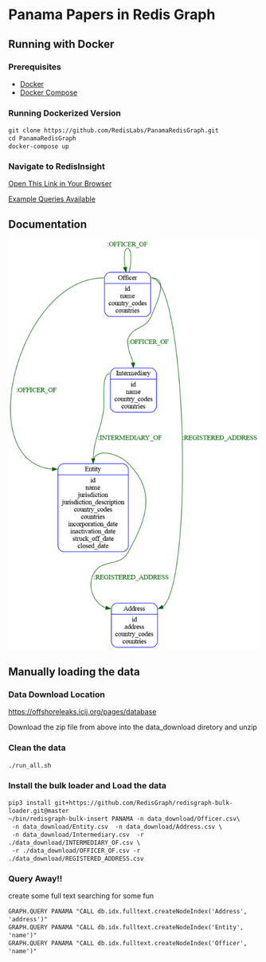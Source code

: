 # Panama Papers in Redis Graph

## Running with Docker

### Prerequisites 
- [Docker](https://www.docker.com/products/docker-desktop)
- [Docker Compose](https://docs.docker.com/compose/install/)

### Running Dockerized Version

```
git clone https://github.com/RedisLabs/PanamaRedisGraph.git
cd PanamaRedisGraph
docker-compose up
```

### Navigate to RedisInsight
[Open This Link in Your Browser](http://localhost:8001)

[Example Queries Available](./InsightQueries.md)


## Documentation


![Relationships](./relationships.png "Relationships")


## Manually loading the data

### Data Download Location
https://offshoreleaks.icij.org/pages/database

Download the zip file from above into the data_download diretory and unzip

### Clean the data

```
./run_all.sh
```

### Install the bulk loader and Load the data

```
pip3 install git+https://github.com/RedisGraph/redisgraph-bulk-loader.git@master
~/bin/redisgraph-bulk-insert PANAMA -n data_download/Officer.csv\
 -n data_download/Entity.csv  -n data_download/Address.csv \
 -n data_download/Intermediary.csv  -r ./data_download/INTERMEDIARY_OF.csv \
 -r ./data_download/OFFICER_OF.csv -r ./data_download/REGISTERED_ADDRESS.csv
```

### Query Away!!

create some full text searching for some fun

```
GRAPH.QUERY PANAMA "CALL db.idx.fulltext.createNodeIndex('Address', 'address')"
GRAPH.QUERY PANAMA "CALL db.idx.fulltext.createNodeIndex('Entity', 'name')"
GRAPH.QUERY PANAMA "CALL db.idx.fulltext.createNodeIndex('Officer', 'name')"
```


